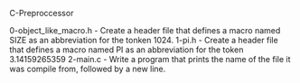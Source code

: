 C-Preproccessor

0-object_like_macro.h - Create a header file that defines a macro named SIZE as an abbreviation for the tonken 1024.
1-pi.h - Create a header file that defines a macro named PI as an abbreviation for the token 3.14159265359
2-main.c - Write a program that prints the name of the file it was compile from, followed by a new line.

